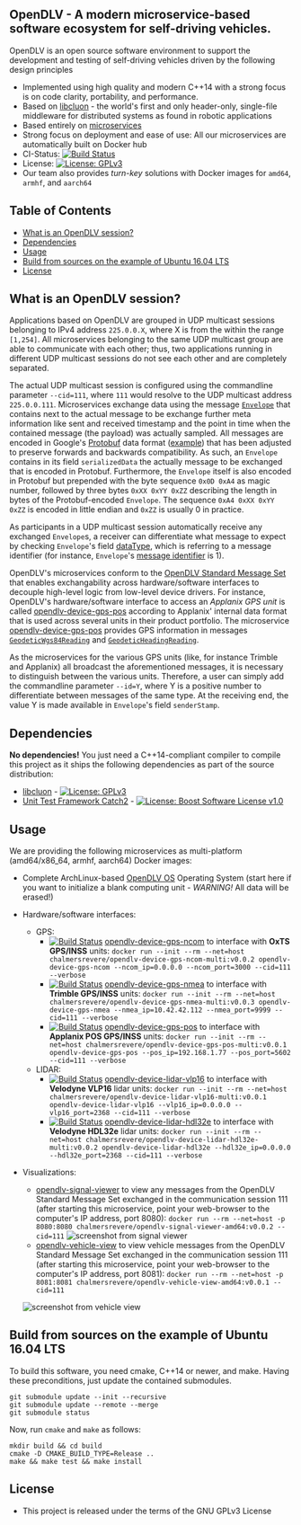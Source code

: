 ## OpenDLV - A modern microservice-based software ecosystem for self-driving vehicles.

OpenDLV is an open source software environment to support the development and
testing of self-driving vehicles driven by the following design principles

* Implemented using high quality and modern C++14 with a strong focus is on code clarity, portability, and performance.
* Based on [libcluon](https://github.com/chrberger/libcluon) - the world's first and only header-only, single-file middleware for distributed systems as found in robotic applications
* Based entirely on [microservices](https://martinfowler.com/articles/microservices.html)
* Strong focus on deployment and ease of use: All our microservices are automatically built on Docker hub
* CI-Status: [![Build Status](https://travis-ci.org/chalmers-revere/opendlv.svg?branch=new)](https://travis-ci.org/chalmers-revere/opendlv)
* License: [![License: GPLv3](https://img.shields.io/badge/license-GPL--3-blue.svg)](https://www.gnu.org/licenses/gpl-3.0.txt)
* Our team also provides *turn-key* solutions with Docker images for `amd64`, `armhf`, and `aarch64`


## Table of Contents
* [What is an OpenDLV session?](#what-is-an-opendlv-session)
* [Dependencies](#dependencies)
* [Usage](#usage)
* [Build from sources on the example of Ubuntu 16.04 LTS](#build-from-sources-on-the-example-of-ubuntu-1604-lts)
* [License](#license)


## What is an OpenDLV session?

Applications based on OpenDLV are grouped in UDP multicast sessions
belonging to IPv4 address `225.0.0.X`, where X is from the within the range
`[1,254]`. All microservices belonging to the same UDP multicast group are
able to communicate with each other; thus, two applications running in different
UDP multicast sessions do not see each other and are completely separated.

The actual UDP multicast session is configured using the commandline parameter
`--cid=111`, where `111` would resolve to the UDP multicast address `225.0.0.111`.
Microservices exchange data using the message [`Envelope`](https://github.com/chrberger/libcluon/blob/master/libcluon/resources/cluonDataStructures.odvd#L23-L30)
that contains next to the actual message to be exchange further meta information
like sent and received timestamp and the point in time when the contained
message (the payload) was actually sampled. All messages are encoded in
Google's [Protobuf](https://developers.google.com/protocol-buffers/) data
format ([example](https://wandbox.org/permlink/rXayIZxXyVDt5Jgn)) that has
been adjusted to preserve forwards and backwards compatibility. As such,
an `Envelope` contains in its field `serializedData` the actually message
to be exchanged that is encoded in Protobuf. Furthermore, the `Envelope`
itself is also encoded in Protobuf but prepended with the byte sequence
`0x0D 0xA4` as magic number, followed by three bytes `0xXX 0xYY 0xZZ`
describing the length in bytes of the Protobuf-encoded `Envelope`. The
sequence `0xA4 0xXX 0xYY 0xZZ` is encoded in little endian and `0xZZ`
is usually 0 in practice.

As participants in a UDP multicast session automatically receive any exchanged
`Envelope`s, a receiver can differentiate what message to expect by checking
`Envelope`'s field [dataType](https://github.com/chrberger/libcluon/blob/master/libcluon/resources/cluonDataStructures.odvd#L24),
which is referring to a message identifier (for instance, `Envelope`'s
[message identifier](https://github.com/chrberger/libcluon/blob/master/libcluon/resources/cluonDataStructures.odvd#L23)
is 1).

OpenDLV's microservices conform to the [OpenDLV Standard Message Set](https://github.com/chalmers-revere/opendlv.standard-message-set/blob/master/opendlv.odvd) that enables exchangability across
hardware/software interfaces to decouple high-level logic from low-level
device drivers. For instance, OpenDLV's hardware/software interface to
access an *Applanix GPS unit* is called [opendlv-device-gps-pos](https://github.com/chalmers-revere/opendlv-device-gps-pos)
according to Applanix' internal data format that is used across several
units in their product portfolio. The microservice [opendlv-device-gps-pos](https://github.com/chalmers-revere/opendlv-device-gps-pos)
provides GPS information in messages [`GeodeticWgs84Reading`](https://github.com/chalmers-revere/opendlv.standard-message-set/blob/master/opendlv.odvd#L137-L140)
and [`GeodeticHeadingReading`](https://github.com/chalmers-revere/opendlv.standard-message-set/blob/master/opendlv.odvd#L133-L135).

As the microservices for the various GPS units (like, for instance Trimble and
Applanix) all broadcast the aforementioned messages, it is necessary to distinguish
between the various units. Therefore, a user can simply add the commandline parameter
`--id=Y`, where Y is a positive number to differentiate between messages of the
same type. At the receiving end, the value Y is made available in `Envelope`'s
field `senderStamp`.


## Dependencies
**No dependencies!** You just need a C++14-compliant compiler to compile this
project as it ships the following dependencies as part of the source distribution:

* [libcluon](https://github.com/chrberger/libcluon) - [![License: GPLv3](https://img.shields.io/badge/license-GPL--3-blue.svg
)](https://www.gnu.org/licenses/gpl-3.0.txt)
* [Unit Test Framework Catch2](https://github.com/catchorg/Catch2/releases/tag/v2.1.2) - [![License: Boost Software License v1.0](https://img.shields.io/badge/License-Boost%20v1-blue.svg)](http://www.boost.org/LICENSE_1_0.txt)


## Usage
We are providing the following microservices as multi-platform (amd64/x86_64, armhf, aarch64) Docker images:

* Complete ArchLinux-based [OpenDLV OS](https://github.com/chalmers-revere/opendlv.os) Operating System (start here if you want to initialize a blank computing unit - *WARNING!* All data will be erased!)
* Hardware/software interfaces:
  * GPS:
    * [![Build Status](https://travis-ci.org/chalmers-revere/opendlv-device-gps-ncom.svg?branch=master)](https://travis-ci.org/chalmers-revere/opendlv-device-gps-ncom) [opendlv-device-gps-ncom](https://github.com/chalmers-revere/opendlv-device-gps-ncom) to interface with **OxTS GPS/INSS** units: `docker run --init --rm --net=host chalmersrevere/opendlv-device-gps-ncom-multi:v0.0.2 opendlv-device-gps-ncom --ncom_ip=0.0.0.0 --ncom_port=3000 --cid=111 --verbose`
    * [![Build Status](https://travis-ci.org/chalmers-revere/opendlv-device-gps-nmea.svg?branch=master)](https://travis-ci.org/chalmers-revere/opendlv-device-gps-nmea) [opendlv-device-gps-nmea](https://github.com/chalmers-revere/opendlv-device-gps-nmea) to interface with **Trimble GPS/INSS** units: `docker run --init --rm --net=host chalmersrevere/opendlv-device-gps-nmea-multi:v0.0.3 opendlv-device-gps-nmea --nmea_ip=10.42.42.112 --nmea_port=9999 --cid=111 --verbose`
    * [![Build Status](https://travis-ci.org/chalmers-revere/opendlv-device-gps-pos.svg?branch=master)](https://travis-ci.org/chalmers-revere/opendlv-device-gps-pos) [opendlv-device-gps-pos](https://github.com/chalmers-revere/opendlv-device-gps-pos) to interface with **Applanix POS GPS/INSS** units: `docker run --init --rm --net=host chalmersrevere/opendlv-device-gps-pos-multi:v0.0.1 opendlv-device-gps-pos --pos_ip=192.168.1.77 --pos_port=5602 --cid=111 --verbose`
  * LIDAR:
    * [![Build Status](https://travis-ci.org/chalmers-revere/opendlv-device-lidar-vlp16.svg?branch=master)](https://travis-ci.org/chalmers-revere/opendlv-device-lidar-vlp16) [opendlv-device-lidar-vlp16](https://github.com/chalmers-revere/opendlv-device-lidar-vlp16) to interface with **Velodyne VLP16** lidar units: `docker run --init --rm --net=host chalmersrevere/opendlv-device-lidar-vlp16-multi:v0.0.1 opendlv-device-lidar-vlp16 --vlp16_ip=0.0.0.0 --vlp16_port=2368 --cid=111 --verbose`
    * [![Build Status](https://travis-ci.org/chalmers-revere/opendlv-device-lidar-hdl32e.svg?branch=master)](https://travis-ci.org/chalmers-revere/opendlv-device-lidar-hdl32e) [opendlv-device-lidar-hdl32e](https://github.com/chalmers-revere/opendlv-device-lidar-hdl32e) to interface with **Velodyne HDL32e** lidar units: `docker run --init --rm --net=host chalmersrevere/opendlv-device-lidar-hdl32e-multi:v0.0.2 opendlv-device-lidar-hdl32e --hdl32e_ip=0.0.0.0 --hdl32e_port=2368 --cid=111 --verbose`
* Visualizations:
  * [opendlv-signal-viewer](https://github.com/chalmers-revere/opendlv-signal-viewer) to view any messages from the OpenDLV Standard Message Set exchanged in the communication session 111 (after starting this microservice, point your web-browser to the computer's IP address, port 8080): `docker run --rm --net=host -p 8080:8080 chalmersrevere/opendlv-signal-viewer-amd64:v0.0.2 --cid=111`
![screenshot from signal viewer](https://raw.githubusercontent.com/chalmers-revere/opendlv-signal-viewer/master/signal-viewer.gif)
  * [opendlv-vehicle-view](https://github.com/chalmers-revere/opendlv-vehicle-view) to view vehicle messages from the OpenDLV Standard Message Set exchanged in the communication session 111 (after starting this microservice, point your web-browser to the computer's IP address, port 8081): `docker run --rm --net=host -p 8081:8081 chalmersrevere/opendlv-vehicle-view-amd64:v0.0.1 --cid=111`

  ![screenshot from vehicle view](https://raw.githubusercontent.com/chalmers-revere/opendlv-vehicle-view/master/vehicle-view.gif)



## Build from sources on the example of Ubuntu 16.04 LTS
To build this software, you need cmake, C++14 or newer, and make. Having these
preconditions, just update the contained submodules.

```
git submodule update --init --recursive
git submodule update --remote --merge
git submodule status
```

Now, run `cmake` and `make` as follows:

```
mkdir build && cd build
cmake -D CMAKE_BUILD_TYPE=Release ..
make && make test && make install
```


## License

* This project is released under the terms of the GNU GPLv3 License


